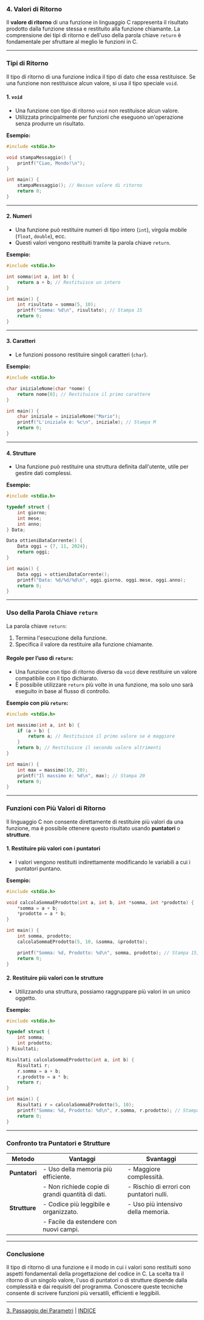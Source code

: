 ### **4. Valori di Ritorno**

Il **valore di ritorno** di una funzione in linguaggio C rappresenta il risultato prodotto dalla funzione stessa e restituito alla funzione chiamante. La comprensione dei tipi di ritorno e dell'uso della parola chiave `return` è fondamentale per sfruttare al meglio le funzioni in C.

---

### **Tipi di Ritorno**

Il tipo di ritorno di una funzione indica il tipo di dato che essa restituisce. Se una funzione non restituisce alcun valore, si usa il tipo speciale `void`.

#### **1. `void`**
- Una funzione con tipo di ritorno `void` non restituisce alcun valore.
- Utilizzata principalmente per funzioni che eseguono un'operazione senza produrre un risultato.

**Esempio:**
```c
#include <stdio.h>

void stampaMessaggio() {
    printf("Ciao, Mondo!\n");
}

int main() {
    stampaMessaggio(); // Nessun valore di ritorno
    return 0;
}
```

---

#### **2. Numeri**
- Una funzione può restituire numeri di tipo intero (`int`), virgola mobile (`float`, `double`), ecc.
- Questi valori vengono restituiti tramite la parola chiave `return`.

**Esempio:**
```c
#include <stdio.h>

int somma(int a, int b) {
    return a + b; // Restituisce un intero
}

int main() {
    int risultato = somma(5, 10);
    printf("Somma: %d\n", risultato); // Stampa 15
    return 0;
}
```

---

#### **3. Caratteri**
- Le funzioni possono restituire singoli caratteri (`char`).

**Esempio:**
```c
#include <stdio.h>

char inizialeNome(char *nome) {
    return nome[0]; // Restituisce il primo carattere
}

int main() {
    char iniziale = inizialeNome("Mario");
    printf("L'iniziale è: %c\n", iniziale); // Stampa M
    return 0;
}
```

---

#### **4. Strutture**
- Una funzione può restituire una struttura definita dall'utente, utile per gestire dati complessi.

**Esempio:**
```c
#include <stdio.h>

typedef struct {
    int giorno;
    int mese;
    int anno;
} Data;

Data ottieniDataCorrente() {
    Data oggi = {7, 11, 2024};
    return oggi;
}

int main() {
    Data oggi = ottieniDataCorrente();
    printf("Data: %d/%d/%d\n", oggi.giorno, oggi.mese, oggi.anno);
    return 0;
}
```

---

### **Uso della Parola Chiave `return`**

La parola chiave `return`:
1. Termina l'esecuzione della funzione.
2. Specifica il valore da restituire alla funzione chiamante.

#### **Regole per l’uso di `return`:**
- Una funzione con tipo di ritorno diverso da `void` deve restituire un valore compatibile con il tipo dichiarato.
- È possibile utilizzare `return` più volte in una funzione, ma solo uno sarà eseguito in base al flusso di controllo.

**Esempio con più `return`:**
```c
#include <stdio.h>

int massimo(int a, int b) {
    if (a > b) {
        return a; // Restituisce il primo valore se è maggiore
    }
    return b; // Restituisce il secondo valore altrimenti
}

int main() {
    int max = massimo(10, 20);
    printf("Il massimo è: %d\n", max); // Stampa 20
    return 0;
}
```

---

### **Funzioni con Più Valori di Ritorno**

Il linguaggio C non consente direttamente di restituire più valori da una funzione, ma è possibile ottenere questo risultato usando **puntatori** o **strutture**.

#### **1. Restituire più valori con i puntatori**
- I valori vengono restituiti indirettamente modificando le variabili a cui i puntatori puntano.

**Esempio:**
```c
#include <stdio.h>

void calcolaSommaEProdotto(int a, int b, int *somma, int *prodotto) {
    *somma = a + b;
    *prodotto = a * b;
}

int main() {
    int somma, prodotto;
    calcolaSommaEProdotto(5, 10, &somma, &prodotto);

    printf("Somma: %d, Prodotto: %d\n", somma, prodotto); // Stampa 15, 50
    return 0;
}
```

#### **2. Restituire più valori con le strutture**
- Utilizzando una struttura, possiamo raggruppare più valori in un unico oggetto.

**Esempio:**
```c
#include <stdio.h>

typedef struct {
    int somma;
    int prodotto;
} Risultati;

Risultati calcolaSommaEProdotto(int a, int b) {
    Risultati r;
    r.somma = a + b;
    r.prodotto = a * b;
    return r;
}

int main() {
    Risultati r = calcolaSommaEProdotto(5, 10);
    printf("Somma: %d, Prodotto: %d\n", r.somma, r.prodotto); // Stampa 15, 50
    return 0;
}
```

---

### **Confronto tra Puntatori e Strutture**

| Metodo                 | Vantaggi                                               | Svantaggi                           |
|------------------------|--------------------------------------------------------|-------------------------------------|
| **Puntatori**          | - Uso della memoria più efficiente.                    | - Maggiore complessità.             |
|                        | - Non richiede copie di grandi quantità di dati.       | - Rischio di errori con puntatori nulli. |
| **Strutture**          | - Codice più leggibile e organizzato.                  | - Uso più intensivo della memoria.  |
|                        | - Facile da estendere con nuovi campi.                 |                                     |

---

### **Conclusione**
Il tipo di ritorno di una funzione e il modo in cui i valori sono restituiti sono aspetti fondamentali della progettazione del codice in C. La scelta tra il ritorno di un singolo valore, l'uso di puntatori o di strutture dipende dalla complessità e dai requisiti del programma. Conoscere queste tecniche consente di scrivere funzioni più versatili, efficienti e leggibili.

--- 
[3. Passaggio dei Parametri](<03. Passaggio dei Parametri.md>) | [INDICE](README.md) 